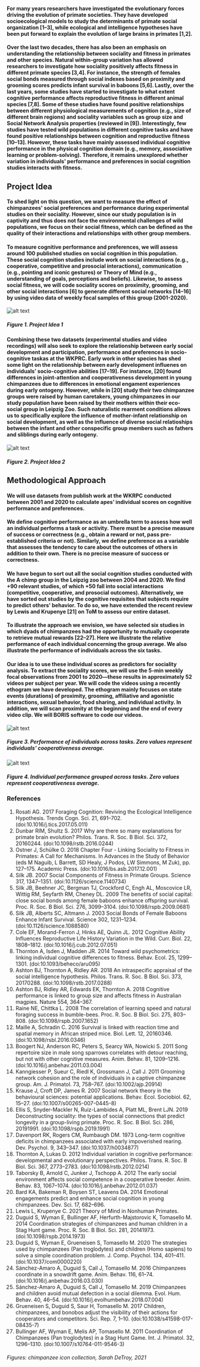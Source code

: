 #### **For many years researchers have investigated the evolutionary forces driving the evolution of primate societies. They have developed socioecological models to study the determinants of primate social organization [1–3], while ecological and intelligence hypotheses have been put forward to explain the evolution of large brains in primates [1,2].** 

#### **Over the last two decades, there has also been an emphasis on understanding the relationship between sociality and fitness in primates and other species. Natural within-group variation has allowed researchers to investigate how sociality positively affects fitness in different primate species [3,4]. For instance, the strength of females social bonds measured through social indexes based on proximity and grooming scores predicts infant survival in baboons [5,6]. Lastly, over the last years, some studies have started to investigate to what extent cognitive performance affects reproductive fitness in different animal species [7,8]. Some of these studies have found positive relationships between different physiological measurements of cognition (e.g., size of different brain regions) and sociality variables such as group size and Social Network Analysis properties (reviewed in [9]). Interestingly, few studies have tested wild populations in different cognitive tasks and have found positive relationships between cognition and reproductive fitness [10–13]. However, these tasks have mainly assessed individual cognitive performance in the physical cognition domain (e.g., memory, associative learning or problem-solving). Therefore, it remains unexplored whether variation in individuals' performance and preferences in social cognition studies interacts with fitness.**

## Project Idea

#### **To shed light on this question, we want to measure the effect of chimpanzees' social preferences and performance during experimental studies on their sociality. However, since our study population is in captivity and thus does not face the environmental challenges of wild populations, we focus on their social fitness, which can be defined as the quality of their interactions and relationships with other group members.** 

#### **To measure cognitive performance and preferences, we will assess around 100 published studies on social cognition in this population. These social cognition studies include work on social interactions (e.g., cooperative, competitive and prosocial interactions), communication (e.g., pointing and iconic gestures) or Theory of Mind (e.g., understanding of goals, perceptions and beliefs). Likewise, to assess social fitness, we will code sociality scores on proximity, grooming, and other social interactions [6] to generate different social networks [14–16] by using video data of weekly focal samples of this group (2001-2020).**

![alt text](https://raw.githubusercontent.com/ccp-eva/EVApeCognition.github.io/gh-pages/PI1v2.jpg "Project Idea 1")
##### **Figure 1.** Project Idea 1 

#### **Combining these two datasets (experimental studies and video recordings) will also seek to explore the relationship between early social development and participation, performance and preferences in socio-cognitive taskas at the WKPRC. Early work in other species has shed some light on the relationship between early development influenes on individuals’ socio-cognitive abilities  [17–19]. For instance, [20] found differences in joint-attention and cooperativeness development in young chimpanzees due to differences in emotional engament experiences during early ontogeny. However, while in [20] study their two chimpanzee groups were raised by human caretakers, young chimpanzees in our study population have been raised by their mothers within their eco-social group in Leipzig Zoo. Such naturalistic rearment conditions allows us to specifically explore the influence of mother-infant relationship on social development, as well as the influence of diverse social relatioships between the infant and other conspecific group members such as fathers and sliblings during early ontogeny.**

![alt text](https://raw.githubusercontent.com/ccp-eva/EVApeCognition.github.io/gh-pages/PI2.jpg "Project Idea 2") 
##### **Figure 2.** Project Idea 2

## Methodological Approach

#### **We will use datasets from publish work at the WKRPC conducted between 2001 and 2020 to calculate apes’ individual scores on cognitive performance and preferences.**
#### **We define cognitive performance as an umbrella term to assess how well an individual performs a task or activity. There must be a precise measure of success or correctness (e.g., obtain a reward or not, pass pre-established criteria or not). Similarly, we define preference as a variable that assesses the tendency to care about the outcomes of others in addition to their own. There is no precise measure of success or correctness.**

#### **We have begun to sort out all the social cognition studies conducted with the A chimp group in the Leipzig zoo between 2004 and 2020. We find +90 relevant studies, of which +50 fall into social interactions (competitive, cooperative, and prosocial outcomes). Alternatively, we have sorted out studies by the cognitive requisites that subjects require to predict others' behavior. To do so, we have extended the recent review by Lewis and Krupenye [21] on ToM to assess our entire dataset.**

#### **To illustrate the approach we envision, we have selected six studies in which dyads of chimpanzees had the opportunity to mutually cooperate to retrieve mutual rewards [22–27]. Here we illustrate the relative performance of each individual concerning the group average. We also illustrate the performance of individuals across the six tasks.** 
#### **Our idea is to use these individual scores as predictors for sociality analysis. To extract the sociality scores, we will use the 5-min weekly focal observations from 2001 to 2020—these results in approximately 52 videos per subject per year. We will code the videos using a recently ethogram we have developed. The ethogram mainly focuses on state events (durations) of proximity, grooming, affiliative and agonistic interactions, sexual behavior, food sharing, and individual activity. In addition, we will scan proximity at the beginning and the end of every video clip. We will BORIS software to code our videos.** 


![alt text](https://raw.githubusercontent.com/ccp-eva/EVApeCognition.github.io/gh-pages/individuals.png "Individual scores across 6 cooperative tasks")
##### **Figure 3. Performance of individuals across tasks. Zero values represent individuals' cooperativeness average.**


![alt text](https://raw.githubusercontent.com/ccp-eva/EVApeCognition.github.io/gh-pages/studies.png "Study scores across 6 cooperative tasks")
##### **Figure 4. Individual performance grouped across tasks. Zero values represent cooperativeness average.**

### References

1.	Rosati AG. 2017 Foraging Cognition: Reviving the Ecological Intelligence Hypothesis. Trends Cogn. Sci. 21, 691–702. (doi:10.1016/j.tics.2017.05.011)
2.	Dunbar RIM, Shultz S. 2017 Why are there so many explanations for primate brain evolution? Philos. Trans. R. Soc. B Biol. Sci. 372, 20160244. (doi:10.1098/rstb.2016.0244)
3.	Ostner J, Schülke O. 2018 Chapter Four - Linking Sociality to Fitness in Primates: A Call for Mechanisms. In Advances in the Study of Behavior (eds M Naguib, L Barrett, SD Healy, J Podos, LW Simmons, M Zuk), pp. 127–175. Academic Press. (doi:10.1016/bs.asb.2017.12.001)
4.	Silk JB. 2007 Social Components of Fitness in Primate Groups. Science 317, 1347–1351. (doi:10.1126/science.1140734)
5.	Silk JB, Beehner JC, Bergman TJ, Crockford C, Engh AL, Moscovice LR, Wittig RM, Seyfarth RM, Cheney DL. 2009 The benefits of social capital: close social bonds among female baboons enhance offspring survival. Proc. R. Soc. B Biol. Sci. 276, 3099–3104. (doi:10.1098/rspb.2009.0681)
6.	Silk JB, Alberts SC, Altmann J. 2003 Social Bonds of Female Baboons Enhance Infant Survival. Science 302, 1231–1234. (doi:10.1126/science.1088580)
7.	Cole EF, Morand-Ferron J, Hinks AE, Quinn JL. 2012 Cognitive Ability Influences Reproductive Life History Variation in the Wild. Curr. Biol. 22, 1808–1812. (doi:10.1016/j.cub.2012.07.051)
8.	Thornton A, Isden J, Madden JR. 2014 Toward wild psychometrics: linking individual cognitive differences to fitness. Behav. Ecol. 25, 1299–1301. (doi:10.1093/beheco/aru095)
9.	Ashton BJ, Thornton A, Ridley AR. 2018 An intraspecific appraisal of the social intelligence hypothesis. Philos. Trans. R. Soc. B Biol. Sci. 373, 20170288. (doi:10.1098/rstb.2017.0288)
10.	Ashton BJ, Ridley AR, Edwards EK, Thornton A. 2018 Cognitive performance is linked to group size and affects fitness in Australian magpies. Nature 554, 364–367.
11.	Raine NE, Chittka L. 2008 The correlation of learning speed and natural foraging success in bumble-bees. Proc. R. Soc. B Biol. Sci. 275, 803–808. (doi:10.1098/rspb.2007.1652)
12.	Maille A, Schradin C. 2016 Survival is linked with reaction time and spatial memory in African striped mice. Biol. Lett. 12, 20160346. (doi:10.1098/rsbl.2016.0346)
13.	Boogert NJ, Anderson RC, Peters S, Searcy WA, Nowicki S. 2011 Song repertoire size in male song sparrows correlates with detour reaching, but not with other cognitive measures. Anim. Behav. 81, 1209–1216. (doi:10.1016/j.anbehav.2011.03.004)
14.	Kanngiesser P, Sueur C, Riedl K, Grossmann J, Call J. 2011 Grooming network cohesion and the role of individuals in a captive chimpanzee group. Am. J. Primatol. 73, 758–767. (doi:10.1002/ajp.20914)
15.	Krause J, Croft DP, James R. 2007 Social network theory in the behavioural sciences: potential applications. Behav. Ecol. Sociobiol. 62, 15–27. (doi:10.1007/s00265-007-0445-8)
16.	Ellis S, Snyder-Mackler N, Ruiz-Lambides A, Platt ML, Brent LJN. 2019 Deconstructing sociality: the types of social connections that predict longevity in a group-living primate. Proc. R. Soc. B Biol. Sci. 286, 20191991. (doi:10.1098/rspb.2019.1991)
17.	Davenport RK, Rogers CM, Rumbaugh DM. 1973 Long-term cognitive deficits in chimpanzees associated with early impoverished rearing. Dev. Psychol. 9, 343–347. (doi:10.1037/h0034877)
18.	Thornton A, Lukas D. 2012 Individual variation in cognitive performance: developmental and evolutionary perspectives. Philos. Trans. R. Soc. B Biol. Sci. 367, 2773–2783. (doi:10.1098/rstb.2012.0214)
19.	Taborsky B, Arnold C, Junker J, Tschopp A. 2012 The early social environment affects social competence in a cooperative breeder. Anim. Behav. 83, 1067–1074. (doi:10.1016/j.anbehav.2012.01.037)
20.	Bard KA, Bakeman R, Boysen ST, Leavens DA. 2014 Emotional engagements predict and enhance social cognition in young chimpanzees. Dev. Sci. 17, 682–696.
21.	Lewis L, Krupenye C. 2021 Theory of Mind in Nonhuman Primates. 
22.	Duguid S, Wyman E, Bullinger AF, Herfurth-Majstorovic K, Tomasello M. 2014 Coordination strategies of chimpanzees and human children in a Stag Hunt game. Proc. R. Soc. B Biol. Sci. 281, 20141973. (doi:10.1098/rspb.2014.1973)
23.	Duguid S, Wyman E, Grueneisen S, Tomasello M. 2020 The strategies used by chimpanzees (Pan troglodytes) and children (Homo sapiens) to solve a simple coordination problem. J. Comp. Psychol. 134, 401–411. (doi:10.1037/com0000220)
24.	Sánchez-Amaro A, Duguid S, Call J, Tomasello M. 2016 Chimpanzees coordinate in a snowdrift game. Anim. Behav. 116, 61–74. (doi:10.1016/j.anbehav.2016.03.030)
25.	Sánchez-Amaro A, Duguid S, Call J, Tomasello M. 2019 Chimpanzees and children avoid mutual defection in a social dilemma. Evol. Hum. Behav. 40, 46–54. (doi:10.1016/j.evolhumbehav.2018.07.004)
26.	Grueneisen S, Duguid S, Saur H, Tomasello M. 2017 Children, chimpanzees, and bonobos adjust the visibility of their actions for cooperators and competitors. Sci. Rep. 7, 1–10. (doi:10.1038/s41598-017-08435-7)
27.	Bullinger AF, Wyman E, Melis AP, Tomasello M. 2011 Coordination of Chimpanzees (Pan troglodytes) in a Stag Hunt Game. Int. J. Primatol. 32, 1296–1310. (doi:10.1007/s10764-011-9546-3)



###### Figures: chimpanzee icon collection, Sarah DeTroy, 2021
